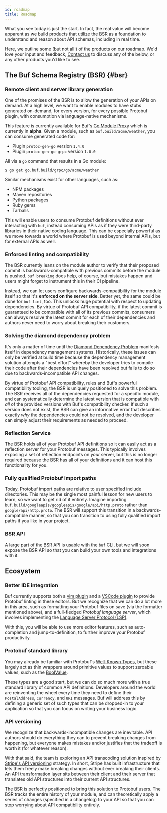 ```yaml
---
id: roadmap
title: Roadmap
---
```


What you see today is just the start. In fact, the real value will become
apparent as we build products that utilize the BSR as a foundation to understand
and reason about API schemas, including in real time.

Here, we outline some (but not all!) of the products on our roadmap. We'd love
your input and feedback, [Contact us](contact.md) to discuss any of the below,
or any other products you'd like to see.

## The Buf Schema Registry (BSR) {#bsr}

### Remote client and server library generation

One of the promises of the BSR is to allow the generation of your APIs on
demand. At a high level, we want to enable modules to have stubs generated
on-demand, for every version, for every possible Protobuf plugin, with
consumption via language-native mechanisms.

This feature is currently available for Buf's
[Go Module Proxy](bsr/remote-packages/overview.mdx#go-module-proxy) which is
currently in **alpha**. Given a module, such as `buf.build/acme/weather`, you
can consume generated code for:

- Plugin `protoc-gen-go` version `1.4.0`
- Plugin `protoc-gen-go-grpc` version `1.0.0`

All via a `go` command that results in a Go module:

```terminal
$ go get go.buf.build/grpc/go/acme/weather
```

Similar mechanisms exist for other languages, such as:

- NPM packages
- Maven repositories
- Python packages
- Ruby gems
- Tarballs

This will enable users to consume Protobuf definitions without ever interacting
with `buf`, instead consuming APIs as if they were third-party libraries in
their native coding language. This can be especially powerful as we move towards
a world where Protobuf is used beyond internal APIs, but for external APIs as
well.

### Enforced linting and compatibility

The BSR currently leans on the module author to verify that their proposed
commit is backwards-compatible with previous commits before the module is
pushed. `buf breaking` does help, of course, but mistakes happen and users might
forget to instrument this in their CI pipeline.

Instead, we can let users configure backwards-compatibility for the module
itself so that it's **enforced on the server side**. Better yet, the same could
be done for `buf lint`, too. This unlocks huge potential with respect to
updating dependencies. By virtue of Protobuf API compatibility, if the latest
commit is guaranteed to be compatible with all of its previous commits,
consumers can always resolve the latest commit for each of their dependencies
and authors never need to worry about breaking their customers.

### Solving the diamond dependency problem

It's only a matter of time until the
[Diamond Dependency Problem](https://en.wikipedia.org/wiki/Dependency_hell)
manifests itself in dependency management systems. Historically, these issues
can only be verified at build time because the dependency management solution
attempts a "best effort" whereby the developer tries to compile their code after
their dependencies have been resolved but fails to do so due to
backwards-incompatible API changes.

By virtue of Protobuf API compatibility, rules and Buf's powerful compatibility
tooling, the BSR is uniquely positioned to solve this problem. The BSR receives
all of the dependencies requested for a specific module, and can systematically
determine the latest version that is compatible with _all_ of the provided
versions with Buf's compatibility checker. If such a version does not exist, the
BSR can give an informative error that describes exactly _why_ the dependencies
could not be resolved, and the developer can simply adjust their requirements as
needed to proceed.

### Reflection Service

The BSR holds all of your Protobuf API definitions so it can easily act as a
reflection server for your Protobuf messages. This typically involves exposing a
set of reflection endpoints on _your_ server, but this is no longer required
because the BSR has all of your definitions and it can host this functionality
for you.

### Fully qualified Protobuf import paths

Today, Protobuf import paths are relative to user specified include directories.
This may be the single most painful lesson for new users to learn, so we want to
get rid of it entirely. Imagine importing
`buf.build/googleapis/googleapis/google/api/http.proto` rather than
`google/api/http.proto`. The BSR will support this transition in a
backwards-compatible manner, so that you can transition to using fully qualified
import paths if you like in your project.

### BSR API

A large part of the BSR API is usable with the `buf` CLI, but we will soon
expose the BSR API so that you can build your own tools and integrations with
it.

## Ecosystem

### Better IDE integration

Buf currently supports both a [vim plugin](https://github.com/bufbuild/vim-buf)
and a [VSCode plugin](https://github.com/bufbuild/vscode-buf) to provide
Protobuf linting in these editors. But we recognize that we can do a lot more in
this area, such as formatting your Protobuf files on save (via the formatter
mentioned above), and a full-fledged _Protobuf language server_, which involves
implementing the [Language Server Protocol (LSP)](https://langserver.org).

With this, you will be able to use more editor features, such as auto-completion
and jump-to-definition, to further improve your Protobuf productivity.

### Protobuf standard library

You may already be familiar with Protobuf's
[Well-Known Types](https://developers.google.com/protocol-buffers/docs/reference/google.protobuf),
but these largely act as thin wrappers around primitive values to support
zeroable values, such as the
[BoolValue](https://developers.google.com/protocol-buffers/docs/reference/google.protobuf#boolvalue).

These types are a good start, but we can do so much more with a true standard
library of common API definitions. Developers around the world are reinventing
the wheel every time they need to define their `PostalAddress`, `Currency`, and
`URI` messages. Buf will address this by defining a generic set of such types
that can be dropped-in to your application so that you can focus on writing your
business logic.

### API versioning

We recognize that backwards-incompatible changes are inevitable. API authors
should do everything they can to prevent breaking changes from happening, but
everyone makes mistakes and/or justifies that the tradeoff is worth it (for
whatever reason).

With that said, the team is exploring an API transcoding solution inspired by
[Stripe's API versioning](https://stripe.com/blog/api-versioning) strategy. In
short, Stripe has built infrastructure that lets them freely make breaking
changes without ever breaking their clients. An API transformation layer sits
between their client and their server that translates old API structures into
their current API structures.

The BSR is perfectly positioned to bring this solution to Protobuf users. The
BSR tracks the entire history of your module, and can theoretically apply a
series of changes (specified in a changelog) to your API so that you can stop
worrying about API compatibility entirely.
